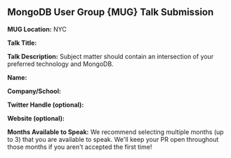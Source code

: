 ## MongoDB User Group {MUG} Talk Submission
**MUG Location:** NYC

**Talk Title:**

**Talk Description:** Subject matter should contain an intersection of your preferred technology and MongoDB.

**Name:**

**Company/School:**

**Twitter Handle (optional):**

**Website (optional):**

**Months Available to Speak:** We recommend selecting multiple months (up to 3) that you are available to speak. We'll keep your PR open throughout those months if you aren't accepted the first time!